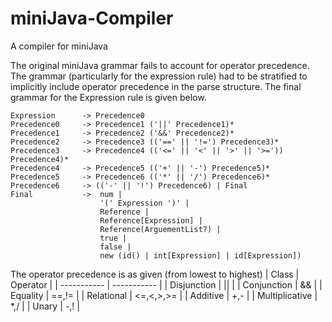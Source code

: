 # miniJava-Compiler
A compiler for miniJava

The original miniJava grammar fails to account for operator precedence. The grammar (particularly for the expression rule) had to be stratified to implicitly include operator precedence in the parse structure. The final grammar for the Expression rule is given below.
```
Expression 		-> Precedence0
Precedence0 	-> Precedence1 ('||' Precedence1)*
Precedence1		-> Precedence2 ('&&' Precedence2)*
Precedence2		-> Precedence3 (('==' || '!=') Precedence3)*
Precedence3		-> Precedence4 (('<=' || '<' || '>' || '>=')) Precedence4)*
Precedence4		-> Precedence5 (('+' || '-') Precedence5)*
Precedence5		-> Precedence6 (('*' || '/') Precedence6)*
Precedence6		-> (('-' || '!') Precedence6) | Final
Final			-> 	num | 
					'(' Expression ')' | 
					Reference | 
					Reference[Expression] | 
					Reference(ArguementList?) |
					true | 
					false | 
					new (id() | int[Expression] | id[Expression])
```

The operator precedence is as given (from lowest to highest)
| Class      | Operator |
| ----------- | ----------- |
| Disjunction      | &#124;&#124;       |
| Conjunction   | &&        |
| Equality   | ==,!=        |
| Relational   | <=,<,>,>=  |
| Additive   | +,-        |
| Multiplicative   | *,/        |
| Unary   | -,!        |
